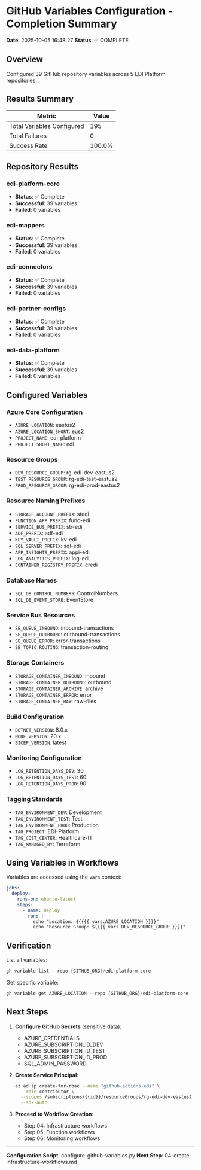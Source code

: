 # GitHub Variables Configuration - Completion Summary

**Date**: 2025-10-05 16:48:27
**Status**: ✅ COMPLETE

## Overview

Configured 39 GitHub repository variables across 5 EDI Platform repositories.

## Results Summary

| Metric | Value |
|--------|-------|
| Total Variables Configured | 195 |
| Total Failures | 0 |
| Success Rate | 100.0% |

## Repository Results


### edi-platform-core

- **Status**: ✅ Complete
- **Successful**: 39 variables
- **Failed**: 0 variables


### edi-mappers

- **Status**: ✅ Complete
- **Successful**: 39 variables
- **Failed**: 0 variables


### edi-connectors

- **Status**: ✅ Complete
- **Successful**: 39 variables
- **Failed**: 0 variables


### edi-partner-configs

- **Status**: ✅ Complete
- **Successful**: 39 variables
- **Failed**: 0 variables


### edi-data-platform

- **Status**: ✅ Complete
- **Successful**: 39 variables
- **Failed**: 0 variables


## Configured Variables

### Azure Core Configuration
- `AZURE_LOCATION`: eastus2
- `AZURE_LOCATION_SHORT`: eus2
- `PROJECT_NAME`: edi-platform
- `PROJECT_SHORT_NAME`: edi

### Resource Groups
- `DEV_RESOURCE_GROUP`: rg-edi-dev-eastus2
- `TEST_RESOURCE_GROUP`: rg-edi-test-eastus2
- `PROD_RESOURCE_GROUP`: rg-edi-prod-eastus2

### Resource Naming Prefixes
- `STORAGE_ACCOUNT_PREFIX`: stedi
- `FUNCTION_APP_PREFIX`: func-edi
- `SERVICE_BUS_PREFIX`: sb-edi
- `ADF_PREFIX`: adf-edi
- `KEY_VAULT_PREFIX`: kv-edi
- `SQL_SERVER_PREFIX`: sql-edi
- `APP_INSIGHTS_PREFIX`: appi-edi
- `LOG_ANALYTICS_PREFIX`: log-edi
- `CONTAINER_REGISTRY_PREFIX`: credi

### Database Names
- `SQL_DB_CONTROL_NUMBERS`: ControlNumbers
- `SQL_DB_EVENT_STORE`: EventStore

### Service Bus Resources
- `SB_QUEUE_INBOUND`: inbound-transactions
- `SB_QUEUE_OUTBOUND`: outbound-transactions
- `SB_QUEUE_ERROR`: error-transactions
- `SB_TOPIC_ROUTING`: transaction-routing

### Storage Containers
- `STORAGE_CONTAINER_INBOUND`: inbound
- `STORAGE_CONTAINER_OUTBOUND`: outbound
- `STORAGE_CONTAINER_ARCHIVE`: archive
- `STORAGE_CONTAINER_ERROR`: error
- `STORAGE_CONTAINER_RAW`: raw-files

### Build Configuration
- `DOTNET_VERSION`: 8.0.x
- `NODE_VERSION`: 20.x
- `BICEP_VERSION`: latest

### Monitoring Configuration
- `LOG_RETENTION_DAYS_DEV`: 30
- `LOG_RETENTION_DAYS_TEST`: 60
- `LOG_RETENTION_DAYS_PROD`: 90

### Tagging Standards
- `TAG_ENVIRONMENT_DEV`: Development
- `TAG_ENVIRONMENT_TEST`: Test
- `TAG_ENVIRONMENT_PROD`: Production
- `TAG_PROJECT`: EDI-Platform
- `TAG_COST_CENTER`: Healthcare-IT
- `TAG_MANAGED_BY`: Terraform

## Using Variables in Workflows

Variables are accessed using the `vars` context:

```yaml
jobs:
  deploy:
    runs-on: ubuntu-latest
    steps:
      - name: Deploy
        run: |
          echo "Location: ${{{{ vars.AZURE_LOCATION }}}}"
          echo "Resource Group: ${{{{ vars.DEV_RESOURCE_GROUP }}}}"
```

## Verification

List all variables:
```powershell
gh variable list --repo {GITHUB_ORG}/edi-platform-core
```

Get specific variable:
```powershell
gh variable get AZURE_LOCATION --repo {GITHUB_ORG}/edi-platform-core
```

## Next Steps

1. **Configure GitHub Secrets** (sensitive data):
   - AZURE_CREDENTIALS
   - AZURE_SUBSCRIPTION_ID_DEV
   - AZURE_SUBSCRIPTION_ID_TEST
   - AZURE_SUBSCRIPTION_ID_PROD
   - SQL_ADMIN_PASSWORD

2. **Create Service Principal**:
   ```bash
   az ad sp create-for-rbac --name "github-actions-edi" \
     --role contributor \
     --scopes /subscriptions/{{id}}/resourceGroups/rg-edi-dev-eastus2 \
     --sdk-auth
   ```

3. **Proceed to Workflow Creation**:
   - Step 04: Infrastructure workflows
   - Step 05: Function workflows
   - Step 06: Monitoring workflows

---

**Configuration Script**: configure-github-variables.py
**Next Step**: 04-create-infrastructure-workflows.md
